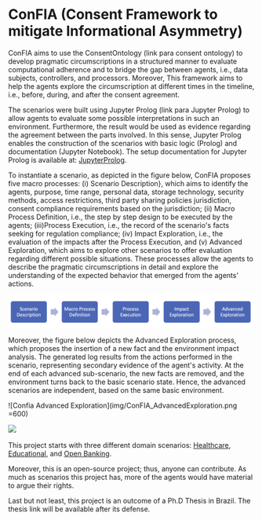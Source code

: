 
# ConFIA (Consent Framework to mitigate Informational Asymmetry)

ConFIA aims to use the ConsentOntology (link para consent ontology) to develop pragmatic circumscriptions in a structured manner to evaluate computational adherence and to bridge the gap between agents, i.e., data subjects, controllers, and processors. Moreover, This framework aims to help the agents explore the circumscription at different times in the timeline, i.e., before, during, and after the consent agreement.

The scenarios were built using Jupyter Prolog (link para Jupyter Prolog) to allow agents to evaluate some possible interpretations in such an environment. Furthermore, the result would be used as evidence regarding the agreement between the parts involved. In this sense, Jupyter Prolog enables the construction of the scenarios with basic logic (Prolog) and documentation (Jupyter Notebook). The setup documentation for Jupyter Prolog is available at: [JupyterProlog](JupyterProlog.md).

To instantiate a scenario, as depicted in the figure below, ConFIA proposes five macro processes: 
    (i) Scenario Description}, which aims to identify the agents, purpose, time range, personal data, storage technology, security methods, access restrictions, third party sharing policies jurisdiction, consent compliance requirements based on the jurisdiction;
    (ii) Macro Process Definition, i.e., the step by step design to be executed by the agents; 
    (iii)Process Execution, i.e., the record of the scenario's facts seeking for regulation compliance;
    (iv) Impact Exploration, i.e., the evaluation of the impacts after the Process Execution, and
    (v) Advanced Exploration, which aims to explore other scenarios to offer evaluation regarding different possible situations.
These processes allow the agents to describe the pragmatic circumscriptions in detail and explore the understanding of the expected behavior that emerged from the agents' actions.
    
![Confia Macro Process](img/ConFIA_MacroProcesses.png)

Moreover, the figure below depicts the Advanced Exploration process, which proposes the insertion of a new fact and the environment impact analysis. The generated log results from the actions performed in the scenario, representing secondary evidence of the agent's activity. At the end of each advanced sub-scenario, the new facts are removed, and the environment turns back to the basic scenario state. Hence, the advanced scenarios are independent, based on the same basic environment.

![Confia Advanced Exploration](img/ConFIA_AdvancedExploration.png =600)
<div>
<img src=".;img/ConFIA_AdvancedExploration.png" width="600"/>
</div>


This project starts with three different domain scenarios: [Healthcare](LGPD_Health_Scenario.ipynb), [Educational](LGPD_Educational_Scenario.ipynb), and [Open Banking](Open_Banking_Scenario.ipynb).

Moreover, this is an open-source project; thus, anyone can contribute. As much as scenarios this project has, more of the agents would have material to argue their rights.

Last but not least, this project is an outcome of a Ph.D Thesis in Brazil. The thesis link will be available after its defense.